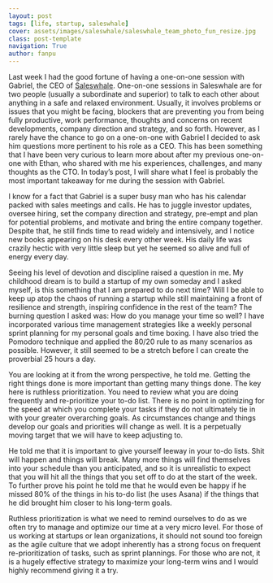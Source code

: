 ```yaml
---
layout: post
tags: [life, startup, saleswhale]
cover: assets/images/saleswhale/saleswhale_team_photo_fun_resize.jpg
class: post-template
navigation: True
author: fanpu
---
```

Last week I had the good fortune of having a one-on-one session with Gabriel, the CEO of [Saleswhale](https://saleswhale.com). One-on-one sessions in Saleswhale are for two people (usually a subordinate and superior) to talk to each other about anything in a safe and relaxed environment. Usually, it involves problems or issues that you might be facing, blockers that are preventing you from being fully productive, work performance, thoughts and concerns on recent developments, company direction and strategy, and so forth. However, as I rarely have the chance to go on a one-on-one with Gabriel I decided to ask him questions more pertinent to his role as a CEO. This has been something that I have been very curious to learn more about after my previous one-on-one with Ethan, who shared with me his experiences, challenges, and many thoughts as the CTO. In today’s post, I will share what I feel is probably the most important takeaway for me during the session with Gabriel.

I know for a fact that Gabriel is a super busy man who has his calendar packed with sales meetings and calls. He has to juggle investor updates, oversee hiring, set the company direction and strategy, pre-empt and plan for potential problems, and motivate and bring the entire company together. Despite that, he still finds time to read widely and intensively, and I notice new books appearing on his desk every other week. His daily life was crazily hectic with very little sleep but yet he seemed so alive and full of energy every day.

Seeing his level of devotion and discipline raised a question in me. My childhood dream is to build a startup of my own someday and I asked myself, is this something that I am prepared to do next time? Will I be able to keep up atop the chaos of running a startup while still maintaining a front of resilience and strength, inspiring confidence in the rest of the team? The burning question I asked was: How do you manage your time so well? I have incorporated various time management strategies like a weekly personal sprint planning for my personal goals and time boxing. I have also tried the Pomodoro technique and applied the 80/20 rule to as many scenarios as possible. However, it still seemed to be a stretch before I can create the proverbial 25 hours a day.

You are looking at it from the wrong perspective, he told me. Getting the right things done is more important than getting many things done. The key here is ruthless prioritization. You need to review what you are doing frequently and re-prioritize your to-do list. There is no point in optimizing for the speed at which you complete your tasks if they do not ultimately tie in with your greater overarching goals. As circumstances change and things develop our goals and priorities will change as well. It is a perpetually moving target that we will have to keep adjusting to.

He told me that it is important to give yourself leeway in your to-do lists. Shit will happen and things will break. Many more things will find themselves into your schedule than you anticipated, and so it is unrealistic to expect that you will hit all the things that you set off to do at the start of the week. To further prove his point he told me that he would even be happy if he missed 80% of the things in his to-do list (he uses Asana) if the things that he did brought him closer to his long-term goals.

Ruthless prioritization is what we need to remind ourselves to do as we often try to manage and optimize our time at a very micro level. For those of us working at startups or lean organizations, it should not sound too foreign as the agile culture that we adopt inherently has a strong focus on frequent re-prioritization of tasks, such as sprint plannings. For those who are not, it is a hugely effective strategy to maximize your long-term wins and I would highly recommend giving it a try.
